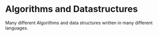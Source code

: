 # Algorithms and Datastructures
Many different Algorithms and data structures written in many different languages.
